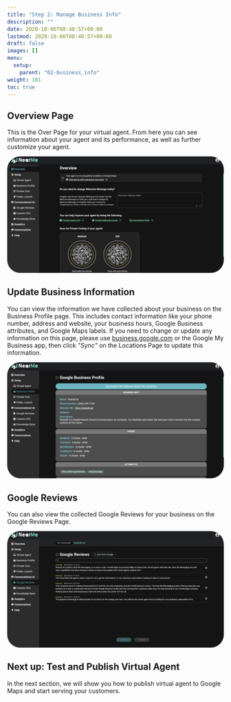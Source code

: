 ```yaml
---
title: "Step 2: Manage Business Info"
description: ""
date: 2020-10-06T08:48:57+00:00
lastmod: 2020-10-06T08:48:57+00:00
draft: false
images: []
menu:
  setup:
    parent: "02-business_info"
weight: 101
toc: true
---
```


Overview Page
-------------

This is the Over Page for your virtual agent. From here you can see information about your agent and its performance, as well as further customize your agent.

<a href="images/overview.png"><img src="images/overview.png" alt="Overview" style="max-width:100%; border-radius: 30px;"></a>


Update Business Information
---------------------------

You can view the information we have collected about your business on the Business Profile page. This includes contact information like your phone number, address and website, your business hours, Google Business attributes, and Google Maps labels. If you need to change or update any information on this page, please use [business.google.com](https://business.google.com) or the Google My Business app, then click *"Sync"* on the Locations Page to update this information.


<a href="images/biz_profile.png"><img src="images/biz_profile.png" alt="Profile" style="max-width:100%; border-radius: 30px;"></a>


Google Reviews
---------------
You can also view the collected Google Reviews for your business on the Google Reviews Page.

<a href="images/reviews.png"><img src="images/reviews.png" alt="Google Reviews" style="max-width:100%; border-radius: 30px;"></a>


Next up: Test and Publish Virtual Agent
------------------------------
In the next section, we will show you how to publish virtual agent to Google Maps and start serving your customers.
